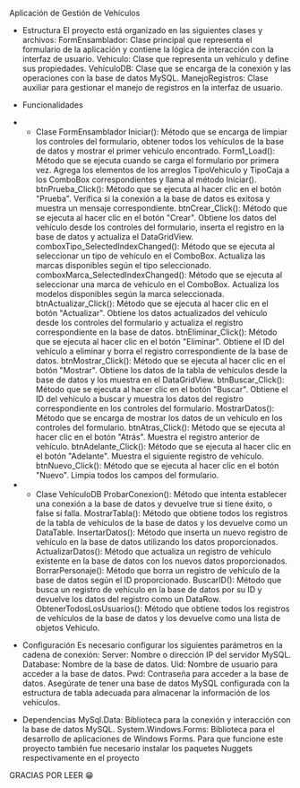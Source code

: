 Aplicación de Gestión de Vehículos
- Estructura
El proyecto está organizado en las siguientes clases y archivos:
FormEnsamblador: Clase principal que representa el formulario de la aplicación y contiene la lógica de interacción con la interfaz de usuario.
Vehiculo: Clase que representa un vehículo y define sus propiedades.
VehículoDB: Clase que se encarga de la conexión y las operaciones con la base de datos MySQL.
ManejoRegistros: Clase auxiliar para gestionar el manejo de registros en la interfaz de usuario.

- Funcionalidades
- - Clase FormEnsamblador
Iniciar(): Método que se encarga de limpiar los controles del formulario, obtener todos los vehículos de la base de datos y mostrar el primer vehículo encontrado.
Form1_Load(): Método que se ejecuta cuando se carga el formulario por primera vez. Agrega los elementos de los arreglos TipoVehiculo y TipoCaja a los ComboBox correspondientes y llama al método Iniciar().
btnPrueba_Click(): Método que se ejecuta al hacer clic en el botón "Prueba". Verifica si la conexión a la base de datos es exitosa y muestra un mensaje correspondiente.
btnCrear_Click(): Método que se ejecuta al hacer clic en el botón "Crear". Obtiene los datos del vehículo desde los controles del formulario, inserta el registro en la base de datos y actualiza el DataGridView.
comboxTipo_SelectedIndexChanged(): Método que se ejecuta al seleccionar un tipo de vehículo en el ComboBox. Actualiza las marcas disponibles según el tipo seleccionado.
comboxMarca_SelectedIndexChanged(): Método que se ejecuta al seleccionar una marca de vehículo en el ComboBox. Actualiza los modelos disponibles según la marca seleccionada.
btnActualizar_Click(): Método que se ejecuta al hacer clic en el botón "Actualizar". Obtiene los datos actualizados del vehículo desde los controles del formulario y actualiza el registro correspondiente en la base de datos.
btnEliminar_Click(): Método que se ejecuta al hacer clic en el botón "Eliminar". Obtiene el ID del vehículo a eliminar y borra el registro correspondiente de la base de datos.
btnMostrar_Click(): Método que se ejecuta al hacer clic en el botón "Mostrar". Obtiene los datos de la tabla de vehículos desde la base de datos y los muestra en el DataGridView.
btnBuscar_Click(): Método que se ejecuta al hacer clic en el botón "Buscar". Obtiene el ID del vehículo a buscar y muestra los datos del registro correspondiente en los controles del formulario.
MostrarDatos(): Método que se encarga de mostrar los datos de un vehículo en los controles del formulario.
btnAtras_Click(): Método que se ejecuta al hacer clic en el botón "Atrás". Muestra el registro anterior de vehículo.
btnAdelante_Click(): Método que se ejecuta al hacer clic en el botón "Adelante". Muestra el siguiente registro de vehículo.
btnNuevo_Click(): Método que se ejecuta al hacer clic en el botón "Nuevo". Limpia todos los campos del formulario.

- - Clase VehículoDB
ProbarConexion(): Método que intenta establecer una conexión a la base de datos y devuelve true si tiene éxito, o false si falla.
MostrarTabla(): Método que obtiene todos los registros de la tabla de vehículos de la base de datos y los devuelve como un DataTable.
InsertarDatos(): Método que inserta un nuevo registro de vehículo en la base de datos utilizando los datos proporcionados.
ActualizarDatos(): Método que actualiza un registro de vehículo existente en la base de datos con los nuevos datos proporcionados.
BorrarPersonaje(): Método que borra un registro de vehículo de la base de datos según el ID proporcionado.
BuscarID(): Método que busca un registro de vehículo en la base de datos por su ID y devuelve los datos del registro como un DataRow.
ObtenerTodosLosUsuarios(): Método que obtiene todos los registros de vehículos de la base de datos y los devuelve como una lista de objetos Vehiculo.

- Configuración
Es necesario configurar los siguientes parámetros en la cadena de conexión:
Server: Nombre o dirección IP del servidor MySQL.
Database: Nombre de la base de datos.
Uid: Nombre de usuario para acceder a la base de datos.
Pwd: Contraseña para acceder a la base de datos.
Asegúrate de tener una base de datos MySQL configurada con la estructura de tabla adecuada para almacenar la información de los vehículos.

- Dependencias
MySql.Data: Biblioteca para la conexión y interacción con la base de datos MySQL.
System.Windows.Forms: Biblioteca para el desarrollo de aplicaciones de Windows Forms.
Para que funcione este proyecto también fue necesario instalar los paquetes Nuggets respectivamente en el proyecto

GRACIAS POR LEER 😁

